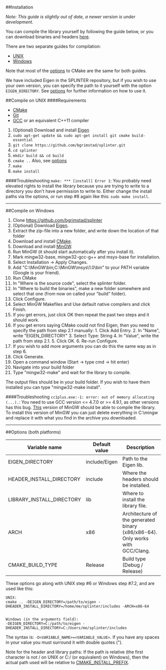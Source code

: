 ##Installation

*Note: This guide is slightly out of date, a newer version is under development.*

You can compile the library yourself by following the guide below, or you can download binaries and headers [here](https://github.com/bgrimstad/splinter/releases).

There are two separate guides for compilation:
* [UNIX](#compile-on-unix)
* [Windows](#compile-on-windows)

Note that most of the [options](#options-both-platforms) to CMake are the same for both guides.

We have included Eigen in the SPLINTER repository, but if you wish to use your own version, you can specify the path to it yourself with the option `EIGEN_DIRECTORY`. See [options](#options-both-platforms) for further information on how to use it.

##Compile on UNIX
####Requirements
* [CMake](http://www.cmake.org/)
* [Git](http://git-scm.com/)
* [GCC](https://gcc.gnu.org/) or an equivalent C++11 compiler


1. (Optional) Download and install [Eigen](http://eigen.tuxfamily.org/index.php?title=Main_Page)
2. `sudo apt-get update && sudo apt-get install git cmake build-essential`
3. `git clone https://github.com/bgrimstad/splinter.git`
4. `cd splinter`
5. `mkdir build && cd build`
6. `cmake ..` Also, see [options](#options-both-platforms)
7. `make`
8. `make install`

####Troubleshooting
`make: *** [install] Error 1`: You probably need elevated rights to install the library because you are trying to write to a directory you don't have permission to write to. Either change the install paths via the options, or run step #8 again like this: `sudo make install`.

---

##Compile on Windows

1. Clone https://github.com/bgrimstad/splinter
2. (Optional) Download [Eigen](http://eigen.tuxfamily.org/index.php?title=Main_Page).
  1. Extract the zip-file into a new folder, and write down the location of that folder
3. Download and install [CMake](http://www.cmake.org/download/).
4. Download and install [MinGW](http://sourceforge.net/projects/mingw/files/latest/download?source=files).
5. Run MinGW (it should start automatically after you install it).
  1. Mark mingw32-base, mingw32-gcc-g++ and msys-base for installation.
  2. Select Installation -> Apply Changes.
6. Add "C:\MinGW\bin;C:\MinGW\msys\1.0\bin" to your PATH variable (Google is your friend).
7. Run CMake
  1. In "Where is the source code", select the splinter folder.
  2. In "Where to build the binaries", make a new folder somewhere and select that one (from now on called your "build" folder).
  3. Click Configure.
  4. Select MinGW Makefiles and Use default native compilers and click Finish.
  5. If you get errors, just click OK then repeat the past two steps and it should work.
  6. If you get errors saying CMake could not find Eigen, then you need to specify the path from step 2.1 manually:
    1. Click Add Entry.
    2. In "Name", write "EIGEN_DIRECTORY"
    3. Select Type: String
    4. In "Value", write the path from step 2.1.
    5. Click OK.
    6. Re-run Configure.
  7. If you wish to add more arguments you can do this the same way as in step 6.
  3. Click Generate.
8. Open a command window (Start -> type cmd -> hit enter)
  1. Navigate into your build folder
  2. Type "mingw32-make" and wait for the library to compile.

The output files should be in your build folder. If you wish to have them installed you can type "mingw32-make install".

####Troubleshooting
`cc1plus.exe:-1: error: out of memory allocating (...).`: You need to use GCC version <= 4.7.0 or >= 4.9.1, as other versions has this bug. [This](https://code.google.com/p/mingw-builds/downloads/detail?name=x86_64-mingw32-gcc-4.7.0-release-c%2Cc%2B%2B%2Cfortran-sjlj.zip&can=2&q=) version of MinGW should be able to compile the library. To install this version of MinGW you can just delete everything in C:\mingw and replace it with what you find in the archive you downloaded.

---

##Options (both platforms)

| Variable name             | Default value     | Description                                                                   |
| ------------------------- | ----------------- | ----------------------------------------------------------------------------- |
| EIGEN_DIRECTORY           | include/Eigen     | Path to the Eigen lib.                                                        |
| HEADER_INSTALL_DIRECTORY  | include           | Where the headers should be installed.                                        |
| LIBRARY_INSTALL_DIRECTORY | lib               | Where to install the library file.                                            |
| ARCH                      | x86               | Architecture of the generated binary (x86/x86-64). Only works with GCC/Clang. |
| CMAKE_BUILD_TYPE          | Release           | Build type (Debug / Release)                                                  |

These options go along with UNIX step #6 or Windows step #7.2, and are used like this:

    UNIX:
    cmake .. -DEIGEN_DIRECTORY=/path/to/eigen -DHEADER_INSTALL_DIRECTORY=/home/me/splinter/includes -ARCH=x86-64
    
    
    Windows (in the arguments field):
    -DEIGEN_DIRECTORY=C:/path/to/eigen -DHEADER_INSTALL_DIRECTORY=C:/Users/me/splinter/includes

The syntax is: `-D<VARIABLE_NAME>=<VARIABLE_VALUE>`. If you have any spaces in your value you must surround it with double quotes (").

Note for the header and library paths:
If the path is relative (the first character is not / on UNIX or C:/ (or equivalent) on Windows), then the actual path used will be relative to [CMAKE_INSTALL_PREFIX](http://www.cmake.org/cmake/help/v2.8.12/cmake.html#variable:CMAKE_INSTALL_PREFIX).
